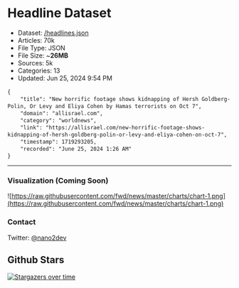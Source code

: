 # Headline Dataset

- Dataset: [/headlines.json](https://raw.githubusercontent.com/fwd/news/master/headlines.json) 
- Articles: 70k
- File Type: JSON
- File Size: ~**26MB**
- Sources: 5k
- Categories: 13
- Updated: Jun 25, 2024 9:54 PM

```
{
    "title": "New horrific footage shows kidnapping of Hersh Goldberg-Polin, Or Levy and Eliya Cohen by Hamas terrorists on Oct 7",
    "domain": "allisrael.com",
    "category": "worldnews",
    "link": "https://allisrael.com/new-horrific-footage-shows-kidnapping-of-hersh-goldberg-polin-or-levy-and-eliya-cohen-on-oct-7",
    "timestamp": 1719293205,
    "recorded": "June 25, 2024 1:26 AM"
}
```

---

### Visualization (Coming Soon)

![https://raw.githubusercontent.com/fwd/news/master/charts/chart-1.png](https://raw.githubusercontent.com/fwd/news/master/charts/chart-1.png)

### Contact 

Twitter: [@nano2dev](https://twitter.com/nano2dev)

## Github Stars

[![Stargazers over time](https://starchart.cc/fwd/news.svg)](https://starchart.cc/fwd/news)
